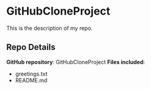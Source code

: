 # GitHubCloneProject
This is the description of my repo.
## Repo Details

**GitHub repository**: GitHubCloneProject
**Files included**:
- greetings.txt
- README.md





